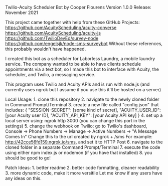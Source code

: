 Twilio-Acuity Scheduler Bot by Cooper Flourens
Version 1.0.0 Release: November 2021

This project came together with help from these GitHub Projects:
    https://github.com/AcuityScheduling/acuity-converse
    https://github.com/AcuityScheduling/acuity-js
    https://github.com/TwilioDevEd/survey-node
    https://github.com/engelsjk/node-sms-surveybot
Without these references, this probably wouldn't have happened.

I created this bot as a scheduler for Laborless Laundry, a mobile laundry service. 
The company wanted to be able to have clients schedule appointments via a text bot, so I made this bot to interface with Acuity, the scheduler, and Twilio, a messaging service.

This program uses Twilio and Acuity APIs and is run with node.js (and currently uses ngrok but I assume if you use this it'll be hosted on a server)

Local Usage:
    1. clone this repository
    2. navigate to the newly cloned folder in Command Prompt/Terminal
    3. create a new file called "config.json" that includes:
        {
            "SESSION-SECRET": [some kind of secret],
            "ACUITY_USER_ID": [your Acuity user ID],
            "ACUITY_API_KEY": [your Acuity API key]
        }
    4. set up a local server using: ngrok http 3000 (you can change this port in the settings)
    5. change the webhook on Twilio:
        go to Twilio's dashboard,
            Console ->
                Phone Numbers ->
                    Manage ->
                        Active Numbers ->
                            "A Message Comes In"
                                Change this to the url created by ngrok + /sms
                                For example: http://42cce56fd159.ngrok.io/sms, and set it to HTTP Post
    6. navigate to the cloned folder in a separate Command Prompt/Terminal
    7. execute the code using either npm index.js or nodemon (if you have that installed)
    8. you should be good to go!

Patch Ideas:
    1. better readme
    2. better code formatting, cleaner readability
    3. more dynamic code, make it more versitile
Let me know if any users have any ideas on this.